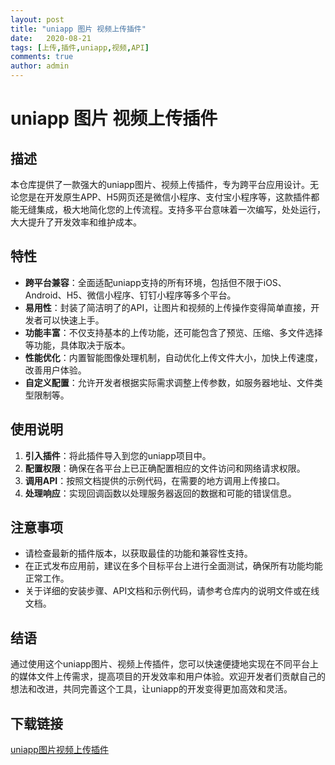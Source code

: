 ```yaml
---
layout: post
title: "uniapp 图片 视频上传插件"
date:   2020-08-21
tags: [上传,插件,uniapp,视频,API]
comments: true
author: admin
---
```

# uniapp 图片 视频上传插件

## 描述
本仓库提供了一款强大的uniapp图片、视频上传插件，专为跨平台应用设计。无论您是在开发原生APP、H5网页还是微信小程序、支付宝小程序等，这款插件都能无缝集成，极大地简化您的上传流程。支持多平台意味着一次编写，处处运行，大大提升了开发效率和维护成本。

## 特性
- **跨平台兼容**：全面适配uniapp支持的所有环境，包括但不限于iOS、Android、H5、微信小程序、钉钉小程序等多个平台。
- **易用性**：封装了简洁明了的API，让图片和视频的上传操作变得简单直接，开发者可以快速上手。
- **功能丰富**：不仅支持基本的上传功能，还可能包含了预览、压缩、多文件选择等功能，具体取决于版本。
- **性能优化**：内置智能图像处理机制，自动优化上传文件大小，加快上传速度，改善用户体验。
- **自定义配置**：允许开发者根据实际需求调整上传参数，如服务器地址、文件类型限制等。

## 使用说明
1. **引入插件**：将此插件导入到您的uniapp项目中。
2. **配置权限**：确保在各平台上已正确配置相应的文件访问和网络请求权限。
3. **调用API**：按照文档提供的示例代码，在需要的地方调用上传接口。
4. **处理响应**：实现回调函数以处理服务器返回的数据和可能的错误信息。

## 注意事项
- 请检查最新的插件版本，以获取最佳的功能和兼容性支持。
- 在正式发布应用前，建议在多个目标平台上进行全面测试，确保所有功能均能正常工作。
- 关于详细的安装步骤、API文档和示例代码，请参考仓库内的说明文件或在线文档。

## 结语
通过使用这个uniapp图片、视频上传插件，您可以快速便捷地实现在不同平台上的媒体文件上传需求，提高项目的开发效率和用户体验。欢迎开发者们贡献自己的想法和改进，共同完善这个工具，让uniapp的开发变得更加高效和灵活。

## 下载链接

[uniapp图片视频上传插件](https://pan.quark.cn/s/bc2c3bf88fa2)